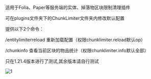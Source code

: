 适用于Folia、Paper等服务端的实体、掉落物区块限制清理插件

可在plugins文件夹下的ChunkLimiter文件夹内修改默认配置

提供以下2个命令：

/entitylimiterreload 重新加载配置（权限chunklimiter.reload默认op）

/chunkinfo 查看当前区块的物品统计（权限chunklimiter.info默认全部）

只在1.21.4版本进行了测试,其余版本请自行测试

![1](https://github.com/user-attachments/assets/d15a3c19-7dde-44f8-94d3-39242f383c53)
